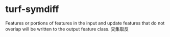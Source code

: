 # turf-symdiff
Features or portions of features in the input and update features that do not overlap will be written to the output feature class.
交集取反 
